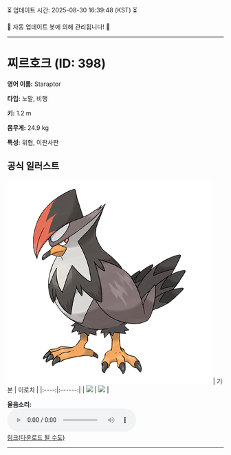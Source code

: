
⏳ 업데이트 시간: 2025-08-30 16:39:48 (KST) ⏳

🤖 자동 업데이트 봇에 의해 관리됩니다! 🤖

---

# 찌르호크 (ID: 398)
**영어 이름:** Staraptor

**타입:** 노말, 비행

**키:** 1.2 m

**몸무게:** 24.9 kg

**특성:** 위협, 이판사판

## 공식 일러스트
![](https://raw.githubusercontent.com/PokeAPI/sprites/master/sprites/pokemon/other/official-artwork/398.png)
| 기본 | 이로치 |
|:----:|:------:|
| <img src="http://play.pokemonshowdown.com/sprites/ani/staraptor.gif" width="200"> | <img src="http://play.pokemonshowdown.com/sprites/ani-shiny/staraptor.gif" width="200"> |

**울음소리:**<br><audio controls src="https://raw.githubusercontent.com/PokeAPI/cries/main/cries/pokemon/latest/398.ogg"></audio><br> [링크(다운로드 될 수도)](https://raw.githubusercontent.com/PokeAPI/cries/main/cries/pokemon/latest/398.ogg)


---

